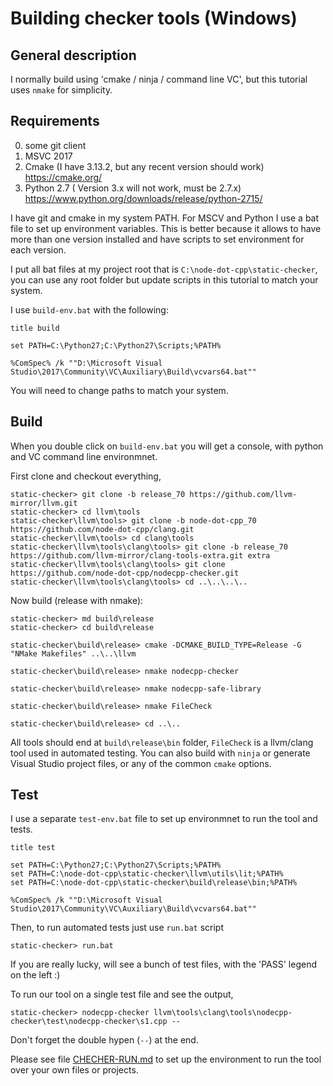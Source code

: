 

Building checker tools (Windows)
=================================

General description
-------------------
I normally build using 'cmake / ninja / command line VC', but this tutorial uses `nmake` for simplicity.

Requirements
------------

0. some git client
1. MSVC 2017
2. Cmake (I have 3.13.2, but any recent version should work) https://cmake.org/
3. Python 2.7 ( Version 3.x will not work, must be 2.7.x) https://www.python.org/downloads/release/python-2715/

I have git and cmake in my system PATH. For MSCV and Python I use a bat file to set up environment variables. This is better because it allows to have more than one version installed and have scripts to set environment for each version.


I put all bat files at my project root that is `C:\node-dot-cpp\static-checker`, you can use any root folder but update scripts in this tutorial to match your system.

I use `build-env.bat` with the following:

	title build

	set PATH=C:\Python27;C:\Python27\Scripts;%PATH%

	%ComSpec% /k ""D:\Microsoft Visual Studio\2017\Community\VC\Auxiliary\Build\vcvars64.bat""


You will need to change paths to match your system.


Build
-----

When you double click on `build-env.bat` you will get a console, with python and VC command line environmnet.

First clone and checkout everything,

	static-checker> git clone -b release_70 https://github.com/llvm-mirror/llvm.git
	static-checker> cd llvm\tools
	static-checker\llvm\tools> git clone -b node-dot-cpp_70 https://github.com/node-dot-cpp/clang.git
	static-checker\llvm\tools> cd clang\tools
	static-checker\llvm\tools\clang\tools> git clone -b release_70 https://github.com/llvm-mirror/clang-tools-extra.git extra
	static-checker\llvm\tools\clang\tools> git clone https://github.com/node-dot-cpp/nodecpp-checker.git
	static-checker\llvm\tools\clang\tools> cd ..\..\..\..


Now build (release with nmake):

	static-checker> md build\release
	static-checker> cd build\release

	static-checker\build\release> cmake -DCMAKE_BUILD_TYPE=Release -G "NMake Makefiles" ..\..\llvm

	static-checker\build\release> nmake nodecpp-checker

	static-checker\build\release> nmake nodecpp-safe-library

	static-checker\build\release> nmake FileCheck

	static-checker\build\release> cd ..\..

All tools should end at `build\release\bin` folder, `FileCheck` is a llvm/clang tool used in automated testing.
You can also build with `ninja` or generate Visual Studio project files, or any of the common `cmake` options. 


Test
----

I use a separate `test-env.bat` file to set up environmnet to run the tool and tests.

	title test

	set PATH=C:\Python27;C:\Python27\Scripts;%PATH%
	set PATH=C:\node-dot-cpp\static-checker\llvm\utils\lit;%PATH%
	set PATH=C:\node-dot-cpp\static-checker\build\release\bin;%PATH%

	%ComSpec% /k ""D:\Microsoft Visual Studio\2017\Community\VC\Auxiliary\Build\vcvars64.bat""


Then, to run automated tests just use `run.bat` script

	static-checker> run.bat

If you are really lucky, will see a bunch of test files, with the 'PASS' legend on the left :)

To run our tool on a single test file and see the output,

	static-checker> nodecpp-checker llvm\tools\clang\tools\nodecpp-checker\test\nodecpp-checker\s1.cpp --
	
Don't forget the double hypen (`--`) at the end.


Please see file [CHECHER-RUN.md](CHECHER-RUN.md) to set up the environment to run the tool over your own files or projects.


